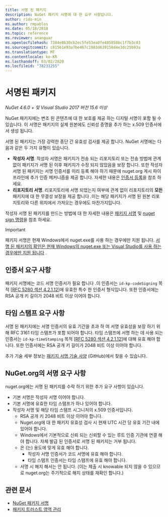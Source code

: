 ```yaml
---
title: 서명 된 패키지
description: NuGet 패키지 서명에 대 한 요구 사항입니다.
author: rido-min
ms.author: rmpablos
ms.date: 05/18/2018
ms.topic: reference
ms.reviewer: ananguar
ms.openlocfilehash: 7384e8b30cb2ec5fe53ea0fe485858bc1f7b3c43
ms.sourcegitcommit: c81561e93a7be467c1983d639158d4e3dc25b93a
ms.translationtype: MT
ms.contentlocale: ko-KR
ms.lasthandoff: 03/02/2020
ms.locfileid: "78231255"
---
```

# <a name="signed-packages"></a>서명된 패키지

*NuGet 4.6.0 + 및 Visual Studio 2017 버전 15.6 이상*

NuGet 패키지에는 변조 된 콘텐츠에 대 한 보호를 제공 하는 디지털 서명이 포함 될 수 있습니다. 이 서명은 패키지의 실제 원본에도 신뢰성 증명을 추가 하는 x.509 인증서에서 생성 됩니다.

서명 된 패키지는 가장 강력한 종단 간 유효성 검사를 제공 합니다. NuGet 서명에는 다음과 같은 두 가지 유형이 있습니다.
- **작성자 서명**. 작성자 서명은 패키지가 전송 되는 리포지토리 또는 전송 방법에 관계 없이 패키지가 서명 된 이후 패키지가 수정 되지 않았음을 보장 합니다. 또한 작성자 서명 된 패키지는 서명 인증서를 미리 등록 해야 하기 때문에 nuget.org 게시 파이프라인에 추가 인증 메커니즘을 제공 합니다. 자세한 내용은 [인증서 등록](#signature-requirements-on-nugetorg)을 참조 하세요.
- **리포지토리 서명**. 리포지토리에 서명 되었는지 여부에 관계 없이 리포지토리의 **모든** 패키지에 대 한 무결성 보장을 제공 합니다 .이는 해당 패키지가 서명 된 원본 리포지토리와 다른 위치에서 가져오는 경우에도 마찬가지입니다.   

작성자 서명 된 패키지를 만드는 방법에 대 한 자세한 내용은 [패키지 서명](../create-packages/Sign-a-package.md) 및 [nuget sign 명령](../reference/cli-reference/cli-ref-sign.md)을 참조 하세요.

> [!Important]
> 패키지 서명은 현재 Windows에서 nuget.exe를 사용 하는 경우에만 지원 됩니다. [서명 된 패키지의 확인은 현재 Windows의 nuget.exe 또는 Visual Studio를 사용 하는 경우에만 지원 됩니다](../reference/cli-reference/cli-ref-verify.md) .

## <a name="certificate-requirements"></a>인증서 요구 사항

패키지 서명에는 코드 서명 인증서가 필요 합니다 .이 인증서는 `id-kp-codeSigning` 목적 [[RFC 5280 섹션 4.2.1.12](https://tools.ietf.org/html/rfc5280#section-4.2.1.12)]에 유효한 특수 한 인증서 형식입니다. 또한 인증서에는 RSA 공개 키 길이가 2048 비트 이상 이어야 합니다.

## <a name="timestamp-requirements"></a>타임 스탬프 요구 사항

서명 된 패키지에는 서명 인증서의 유효 기간을 초과 하 여 서명 유효성을 보장 하기 위해 RFC 3161 타임 스탬프가 포함 되어야 합니다. 타임 스탬프에 서명 하는 데 사용 되는 인증서는 `id-kp-timeStamping` 목적 [[RFC 5280 섹션 4.2.1.12](https://tools.ietf.org/html/rfc5280#section-4.2.1.12)]에 대해 유효 해야 합니다. 또한 인증서에는 RSA 공개 키 길이가 2048 비트 이상 이어야 합니다.

추가 기술 세부 정보는 [패키지 서명 기술 사양](https://github.com/NuGet/Home/wiki/Package-Signatures-Technical-Details) (GitHub)에서 찾을 수 있습니다.

## <a name="signature-requirements-on-nugetorg"></a>NuGet.org의 서명 요구 사항

nuget.org에는 서명 된 패키지를 수락 하기 위한 추가 요구 사항이 있습니다.

- 기본 서명은 작성자 서명 이어야 합니다.
- 기본 서명에 유효한 타임 스탬프가 하나 있어야 합니다.
- 작성자 서명 및 해당 타임 스탬프 시그니처의 x.509 인증서입니다.
  - RSA 공개 키 2048 비트 이상 이어야 합니다.
  - Nuget.org에 대 한 패키지 유효성 검사 시 현재 UTC 시간 당 유효 기간 내에 있어야 합니다.
  - Windows에서 기본적으로 신뢰 되는 신뢰할 수 있는 루트 인증 기관에 연결 해야 합니다. 자체 발급 된 인증서로 서명 된 패키지는 거부 됩니다.
  - 은 (는) 용도에 맞게 유효 해야 합니다. 
    - 작성자 서명 인증서가 코드 서명에 유효 해야 합니다.
    - 타임 스탬프 인증서는 타임 스탬프에 유효 해야 합니다.
  - 서명 시 해지 해서는 안 됩니다. (이는 제출 시 knowable 되지 않을 수 있으므로 nuget.org는 주기적으로 해지 상태를 재확인 합니다.)
  
  
## <a name="related-articles"></a>관련 문서

- [NuGet 패키지 서명](../create-packages/Sign-a-Package.md)
- [패키지 트러스트 영역 관리](../consume-packages/installing-signed-packages.md)
